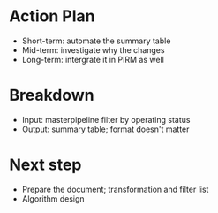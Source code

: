 # Action Plan
- Short-term: automate the summary table
- Mid-term: investigate why the changes
- Long-term: intergrate it in PIRM as well

# Breakdown
- Input: masterpipeline filter by operating status
- Output: summary table; format doesn't matter

# Next step
- Prepare the document; transformation and filter list
- Algorithm design
